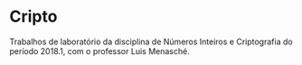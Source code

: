 # Cripto

Trabalhos de laboratório da disciplina de Números Inteiros e Criptografia do período 2018.1, com o professor Luis Menasché.
